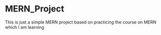 # MERN_Project
This is just a simple MERN project based on practicing the course on MERN which I am learning
